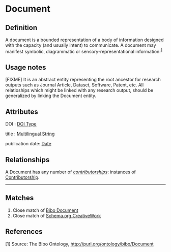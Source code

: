 # Document

## Definition
A document is a bounded representation of a body of information designed with the capacity (and usually intent) to communicate. 
A document may manifest symbolic, diagrammatic or sensory-representational information.<sup>[1](#fn1)</sup>

## Usage notes
[FIXME]
It is an abstract entity representing the root ancestor for research outputs such as Journal Article, Dataset, Software, Patent, etc. All relatioships which might be linked with any research output, should be generalized by linking the Document entity.

## Attributes
DOI : [DOI Type](../datatypes/DOI.md)

title : [Multilingual String](../datatypes/Multilingual_String.md)

publication date: [Date](../datatypes/Date.md)

## Relationships
<a name="relab1878d2-60c9-47cb-bac9-09b3b91aa89c">A Document has any number of *[contributorships](../entities/Contributorship.md#user-content-relab1878d2-60c9-47cb-bac9-09b3b91aa89c)*: instances of [Contributorship](../entities/Contributorship.md).</a>

---
## Matches
1. Close match of [Bibo Document](http://purl.org/ontology/bibo/Document)
2. Close match of [Schema.org CreativeWork](https://schema.org/CreativeWork)

## References
<a name="fn1">\[1\]</a> Source: The Bibo Ontology, http://purl.org/ontology/bibo/Document
